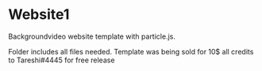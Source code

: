 # Website1
Backgroundvideo website template with particle.js.

Folder includes all files needed.
Template was being sold for 10$ all credits to Tareshi#4445 for free release
